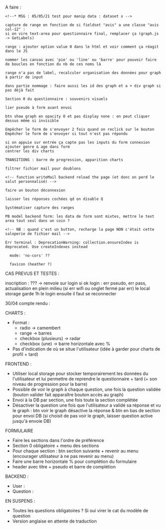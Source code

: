<!-- !! changer la variable dans TEMPvarFetch avant commit ! -->
<!-- !! changer mongoose.connect avant commit Heroku ! -->
<!-- ?ça marche pas : est-ce le bon compte heroku ? les bonnes adresses fetch ? la bonne base de donnée ? -->


A faire : 
<!--!  NB : remettre transparent sur loginInUp l7 -->
<!--!!! postQuestion -> postForm : localstorage.clear temp -->

    <!--* MSG : 05/05/21 test pour manip data : dataset x -->

    capture de range en fonction de si fieldset "avis" a une classe "avis col-12" :
    si on vire text-area pour questionnaire final, remplacer ça (graph.js -> GetLabels)

    range : ajouter option value 0 dans le html et voir comment ça réagit dans le JS

    nommer les canvas avec 'pie' ou 'line' ou 'barre' pour pouvoir faire de boucles en fonction du nb de ces noms là

    range n'a pas de label, recalculer organisation des données pour graph à partir de input

    dans partie nommage : faire aussi les id des graph et a + div graph si pas déjà fait

    Section 0 du questionnaire : souvenirs visuels

    lier pseudo à form avant envoi

    btn show graph en opacity 0 et pas display none : on peut cliquer dessus même si invisible

    Empêcher le form de s'envoyer 2 fois quand on reclick sur le bouton
    Empêcher le form de s'envoyer si tout n'est pas répondu

    si on appuie sur entrée ça capte pas les inputs du form connexion
    ajouter genre & age dans form
    centrer les div charts

    TRANSITIONS : barre de progression, apparition charts

    filtrer fichier mail pour doublons

    <!-- function writeMail backend reload the page (et donc on perd le salut personnalisé) -->

    faire un bouton déconnexion

    laisser les réponses cochées qd on disable Q

    Systématiser capture des ranges

    PB model backend form: les data de form sont mixtes, mettre le text area tout seul dans un coin ?

    <!-- NB : quand c'est un button, recharge la page NON c'était cette saloperie de fichier mail -->

    Err terminal : DeprecationWarning: collection.ensureIndex is deprecated. Use createIndexes instead

      mode: 'no-cors' ??

      favicon (heather ?)

CAS PREVUS ET TESTES : 

inscription : ??? -> renvoie sur login si ok
login : err pseudo, err pass, actualisation en plein milieu (si err wifi ou onglet fermé par err)
le local storage garde 1h le login ensuite il faut se reconnecter

30/04 compte rendu :

CHARTS :
- Format :
    - radio -> camembert
    - range -> barres
    - checkbox (plusieurs) -> radar
    - checkbox (une) -> barre horizontale avec %
- Pas d'indication de où se situe l'utilisateur (idée à garder pour charts de profil + tard)
<!-- - Nuage de mots ? non -->

FRONTEND : 
- Utiliser local storage pour stocker temporairement les données du l'utilisateur et lui permettre de reprendre le questionnaire + tard (+ son niveau de progression pour la barre)
- Possible de voir le graph à chaque question, une fois la question validée (bouton valider fait apparaître bouton accès au graph)
- Envoi à la DB par section, une fois toute la section complétée
- Désactiver la question une fois que l'utilisateur a validé sa réponse et vu le graph : btn voir le graph désactive la réponse & btn en bas de section pour envoi DB (si choisit de pas voir le graph, laisser question active jusqu'à envoie DB)


FORMULAIRE
- Faire les sections dans l'ordre de préférence
- Section 0 obligatoire + menu des sections
- Pour chaque section : btn section suivante + revenir au menu (encourager utilisateur à ne pas revenir au menu)
- Faire une barre horizontale % pour complétion du formulaire
- header avec titre + pseudo et barre de complétion

BACKEND :
<!-- - Fichier texte dans le serveur pour stocker adresses mails pour relancer les gens * OK -->
- User :
    <!-- - Lier pseudo à réponse : ajouter pseudo dans le modèle de question ? ou juste dans modèle de section ? -->
    <!-- - Ajouter sexe (F M Other), Age (select) -->
- Question :
    <!-- - stocker données sous forme de number et pas string (en json place idem mais prévoir si on passe ensuite en SQL) -->
<!-- - Faire un modèle de section, avec : num section, num Q + data, pseudo -->

EN SUSPENS :
- Toutes les questions obligatoires ? Si oui virer le cat du modèle de question
- Version anglaise en attente de traduction